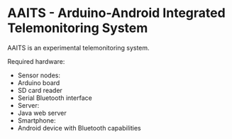 AAITS - Arduino-Android Integrated Telemonitoring System
===

AAITS is an experimental telemonitoring system.

Required hardware:
* Sensor nodes:
 * Arduino board
 * SD card reader
 * Serial Bluetooth interface
* Server:
 * Java web server
* Smartphone:
 * Android device with Bluetooth capabilities


